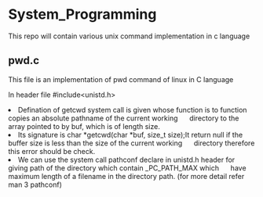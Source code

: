 # System_Programming

This repo will contain various unix command implementation in c language

## pwd.c ##
This file is an implementation of pwd command of linux in C language

In header file #include<unistd.h> <br>
<li>Defination of getcwd system call is given whose function is to function copies an absolute pathname of the current working  
 &nbsp;&nbsp;&nbsp;&nbsp;&nbsp;directory to the array pointed to by buf, which is of length size.
<li>Its signature is char *getcwd(char *buf, size_t size);It return null if the buffer size is less than the size of the current working &nbsp;&nbsp;&nbsp;&nbsp;&nbsp;directory therefore this error should be check.
 <li>We can use the system call pathconf declare in unistd.h header for giving path of the directory which contain _PC_PATH_MAX which &nbsp;&nbsp;&nbsp;&nbsp;&nbsp;have maximum length of a filename in the  directory  path. (for more detail refer man 3 pathconf)
  
  
